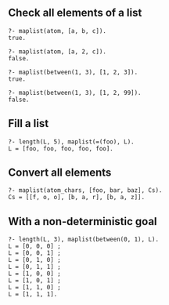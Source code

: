 ## Check all elements of a list

```
?- maplist(atom, [a, b, c]).
true.

?- maplist(atom, [a, 2, c]).
false.

?- maplist(between(1, 3), [1, 2, 3]).
true.

?- maplist(between(1, 3), [1, 2, 99]).
false.
```

## Fill a list

```
?- length(L, 5), maplist(=(foo), L).
L = [foo, foo, foo, foo, foo].
```

## Convert all elements

```
?- maplist(atom_chars, [foo, bar, baz], Cs).
Cs = [[f, o, o], [b, a, r], [b, a, z]].
```

## With a non-deterministic goal

```
?- length(L, 3), maplist(between(0, 1), L).
L = [0, 0, 0] ;
L = [0, 0, 1] ;
L = [0, 1, 0] ;
L = [0, 1, 1] ;
L = [1, 0, 0] ;
L = [1, 0, 1] ;
L = [1, 1, 0] ;
L = [1, 1, 1].
```
